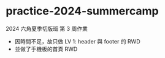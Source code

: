 # practice-2024-summercamp
2024 六角夏季切版班 第 3 周作業
- 因時間不足，故只做 LV 1: header 與 footer 的 RWD
- 並做了手機板的首頁 RWD
